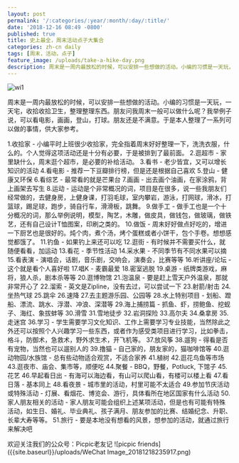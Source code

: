 ```yaml
---
layout: post
permalink: '/:categories/:year/:month/:day/:title/'
date: '2018-12-16 08:49 -0800'
published: true
title: 史上最全，周末活动点子大集合
categories: zh-cn daily
tags: [周末，活动，点子]
feature_image: /uploads/take-a-hike-day.png
description: 周末是一周内最放松的时候，可以安排一些想做的活动。小编的习惯是一天玩，一天宅，收拾收拾卫生，整理整理东西。朋友问我周末一般可以做什么呢？我举例子说，可以看电影，画画，登山，打球。朋友还是不满意。于是本人整理了一系列可以做的事情，供大家参考。
---
```

![wi1]({{site.baseurl}}/uploads/take-a-hike-day.png)


周末是一周内最放松的时候，可以安排一些想做的活动。小编的习惯是一天玩，一天宅，收拾收拾卫生，整理整理东西。朋友问我周末一般可以做什么呢？我举例子说，可以看电影，画画，登山，打球。朋友还是不满意。于是本人整理了一系列可以做的事情，供大家参考。

1.收拾家 - 小编平时上班很少收拾家，完全指着周末好好整理一下，洗洗衣服，什么的。个人觉得这项活动还是十分有必要，于是被排到了最前面。
2.逛超市 - 家里缺什么，周末逛个超市，是必要的补给活动。
3.看书 - 老少皆宜，又可以增长知识的活动
4.看电影 - 推荐一下豆瓣排行榜，但是还是根据自己喜欢
5.登山 - 健康又环保
6.看综艺 - 最常看的就是芒果台
7.画画 - 出去画个油画，在家涂鸦，背上画架去写生
8.运动 - 运动是个非常概况的词，项目是在很多，说一些我朋友们经常做的，去健身房，上健身课，打羽毛球，室内攀岩，游泳，打网球，滑冰，打篮球，踢足球，跑步，骑自行车，滑滑板，跳舞。
9.做手工 - 做手工也是一个十分概况的词，那么举例说明，模型，陶艺，木雕，做皮具，做钱包，做玻璃，做铁艺，还有自己设计T恤图案，印刷之类的。
10.做饭 - 周末好好做点好吃的，增进一下厨艺也是很好的。炖个肉，煮个汤，烤个蛋糕或者小饼干，包个手卷。想想感觉都饿了。
11.钓鱼 - 如果钓上来还可以吃
12.逛街 - 有时候并不需要买什么，就随便看看，加运动
13.看花 - 季节性活动
14.采水果 - 不同季节有不同水果可以摘
15.看表演 - 演唱会，话剧，音乐剧，交响会，演奏会，比赛等等
16.听讲座/论坛 - 这个就是看个人喜好啦
17.唱K - 麦霸最爱
18.密室逃脱
19.桌游 - 纸牌类游戏，麻将，狼人杀，剧本杀等等
20.逛博物馆
21.泡温泉 - 要是赶上雪天户外温泉，那就非常开心了
22.溜索 - 英文是Zipline，没有去过，可以尝试一下
23.射箭/射击
24.坐热气球
25.跳伞
26.速降
27.去主题游乐园、公园等
28.水上特别项目 - 划船、蹬船、漂流、跳水、浮潜、冲浪、深潜等
29.海上捕捞篇 - 抓鱼、虾，捞鲍鱼、挖蚬子、海红、象拔蚌等
30.滑雪
31.雪地徒步
32.岩洞探险
33.高尔夫
34.桑拿房
35.走迷宫
36.学习 - 学生需要学习文化知识、工作上需要学习专业技能，当然除此之外还可以按照个人兴趣学习一些东西，或者作为感受类项目进行学习，比如拳击，格斗，防御术，急救术，野外求生术，开飞机等。
37.放风筝
38.遛狗 - 得看是否有宠物，当然也可以遛别人的
39.撸猫 - 自己家的，朋友家的，猫咖啡馆等
40.逛动物园/水族馆 - 总有些动物适合观赏，不适合家养
41.植树
42.逛花鸟鱼等市场
43.逛夜市、庙会、集市等，顺便吃
44.聚餐 - BBQ，野餐，Potluck, 下馆子
45.花艺
46.早起看日出 - 有海可以海边看，有山可以爬山看，有楼可以楼上看
47.看日落 - 基本同上
48.看夜景 - 城市里的活动，村里可能不太适合
49.参加节庆活动或特殊活动 - 灯展、看烟花、博览会、游行，具体看所在地区国家有什么活动
50.家人朋友相关的活动 - 家人朋友可能会组织上述某项活动，但是也有可能有特殊活动，如生日、婚礼、毕业典礼、孩子满月、朋友参加的比赛、结婚纪念、升职、长辈大寿等等。
51.旅行 - 要是本地没有想看的风景，想参加的活动，就通过旅行来解决吧

欢迎关注我们的公众号：Picpic老友记
![picpic friends]({{site.baseurl}}/uploads/WeChat Image_20181218235917.png)